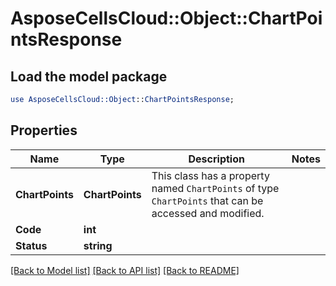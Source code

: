 # AsposeCellsCloud::Object::ChartPointsResponse 

## Load the model package
```perl
use AsposeCellsCloud::Object::ChartPointsResponse;
```

## Properties
Name | Type | Description | Notes
------------ | ------------- | ------------- | -------------
**ChartPoints** | **ChartPoints** | This class has a property named `ChartPoints` of type `ChartPoints` that can be accessed and modified. |
**Code** | **int** |  |
**Status** | **string** |  |  

[[Back to Model list]](../README.md#documentation-for-models) [[Back to API list]](../README.md#documentation-for-api-endpoints) [[Back to README]](../README.md)

